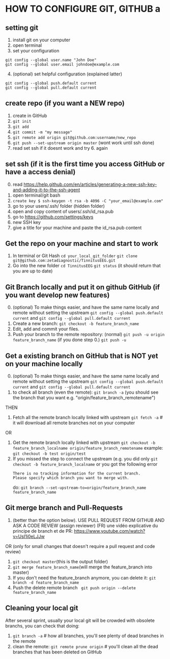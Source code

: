 # HOW TO CONFIGURE GIT, GITHUB a

## setting git
1. install git on your computer
2. open terminal
3. set your configuration
```
git config --global user.name "John Doe"
git config --global user.email johndoe@example.com
``` 
4. (optional) set helpful configuration (explained latter)
```
git config --global push.default current
git config --global pull.default current
```

## create repo (if you want a NEW repo)
1. create in GitHub
2. `git init`
3. `git add`
4. `git commit -m "my message"`
5. `git remote add origin git@github.com:username/new_repo`
6. `git push --set-upstream origin master` (wont work until ssh done)
7. read set ssh if it doesnt work and try 6. again

## set ssh  (if it is the first time you access GitHub or have a access denial)
0. read https://help.github.com/en/articles/generating-a-new-ssh-key-and-adding-it-to-the-ssh-agent
1. open terminal/git bash
2. `create key $ ssh-keygen -t rsa -b 4096 -C "your_email@example.com"`
3. go to your users/.ssh/ folder (hidden folder)
4. open and copy content of users/.ssh/id_rsa.pub
5. go to https://github.com/settings/keys
6. new SSH key
7. give a title for your machine and paste the id_rsa.pub content

## Get the repo on your machine and start to work

1. In terminal or Git Hash
  `cd your_local_git_folder`
  `git clone git@github.com:zetadiagnostic/TinnitusEEG.git`
2. Go into the new folder 
	`cd TinnitusEEG`
	`git status` (it should return that you are up to date)

## Git Branch locally and put it on github GitHub (if you want develop new features)

0. (optional) To make things easier, and have the same name locally and remote without setting the upstream
    `git config --global push.default current` and  `git config --global pull.default current`
1. Create a new branch:
    `git checkout -b feature_branch_name`
2. Edit, add and commit your files.
3. Push your branch to the remote repository:
    (normal) `git push -u origin feature_branch_name`
    (if you done step 0.) `git push -u`


## Get a existing branch on GitHub that is NOT yet on your machine locally
0. (optional) To make things easier, and have the same name locally and remote without setting the upstream
    `git config --global push.default current` and  `git config --global pull.default current`
1. to check all branch (even the remote):
    `git branch -a` (you should see the branch that you want e.g. "origin/feature_branch_remotename")

THEN
1.  Fetch all the remote branch locally linked with upstream
    `git fetch -a` # it will download all remote branches not on your computer
    
OR
1.  Get the remote branch locally linked with upstream
	`git checkout -b feature_branch_localname origin/feature_branch_remotename`
	 example: `git checkout -b test origin/test`
1. If you missed the step to connect the upstream 
    (e.g. you did only `git checkout -b feature_branch_localname` or you got the following error
    ```
    There is no tracking information for the current branch.
    Please specify which branch you want to merge with.
    ```
    do: `git branch --set-upstream-to=origin/feature_branch_name feature_branch_name`
    
## Git merge branch and Pull-Requests

1. (better than the option below). USE PULL REQUEST FROM GITHUB AND ASK A CODE REVIEW (assign reviewer)
   (FR) une vidéo explicative du principe de branch et de PR: https://www.youtube.com/watch?v=UsI1i0eLJJw
    
OR (only for small changes that doesn't require a pull request and code review)

1. `git checkout master`(this is the output folder)
2. `git merge feature_branch_name`(will merge the feature_branch into master)
3. If you don't need the feature_branch anymore, you can delete it:
   `git branch -d feature_branch_name`
4. Push the delete remote branch
    ` git push origin --delete feature_branch_name`
    
## Cleaning your local git
After several sprint, usually your local git will be crowded with obsolete branchs, you can check that doing:
1. ``git branch -a`` # how all branches, you'll see plenty of dead branches in the remote
2. clean the remote: `git remote prune origin` # you'll clean all the dead branches that has been deleted on GitHub